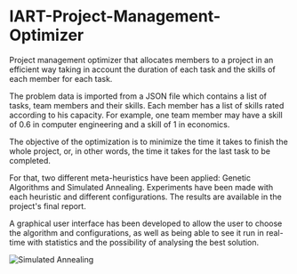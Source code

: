 # IART-Project-Management-Optimizer

Project management optimizer that allocates members to a project in an efficient way taking in account the duration of each task and the skills of each member for each task.

The problem data is imported from a JSON file which contains a list of tasks, team members and their skills. Each member has a list of skills rated according to his capacity. For example, one team member may have a skill of 0.6 in computer engineering and a skill of 1 in economics.

The objective of the optimization is to minimize the time it takes to finish the whole project, or, in other words, the time it takes for the last task to be completed.

For that, two different meta-heuristics have been applied: Genetic Algorithms and Simulated Annealing. Experiments have been made with each heuristic and different configurations. The results are available in the project's final report.

A graphical user interface has been developed to allow the user to choose the algorithm and configurations, as well as being able to see it run in real-time with statistics and the possibility of analysing the best solution.

![Simulated Annealing](https://raw.githubusercontent.com/gtugablue/Project-Management-Optimizer/master/docs/final_report/images/sa_result_exp1.png)
